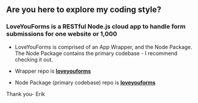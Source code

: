 ## Are you here to explore my coding style?

### LoveYouForms is a RESTful Node.js cloud app to handle form submissions for one website or 1,000

- LoveYouForms is comprised of an App Wrapper, and the Node Package. The Node Package contains the primary codebase - I recommend checking it out.

- Wrapper repo is **<a href="https://github.com/LoveYouFyi/loveyouforms">loveyouforms</a>**

- Node Package (primary codebase) repo is **<a href="https://github.com/LoveYouFyi/loveyouforms">loveyouforms</a>**

Thank you-
Erik

<!--
**LoveYouFyi/LoveYouFyi** is a ✨ _special_ ✨ repository because its `README.md` (this file) appears on your GitHub profile.

Here are some ideas to get you started:

- 🔭 I’m currently working on ...
- 🌱 I’m currently learning ...
- 👯 I’m looking to collaborate on ...
- 🤔 I’m looking for help with ...
- 💬 Ask me about ...
- 📫 How to reach me: ...
- 😄 Pronouns: ...
- ⚡ Fun fact: ...
-->
